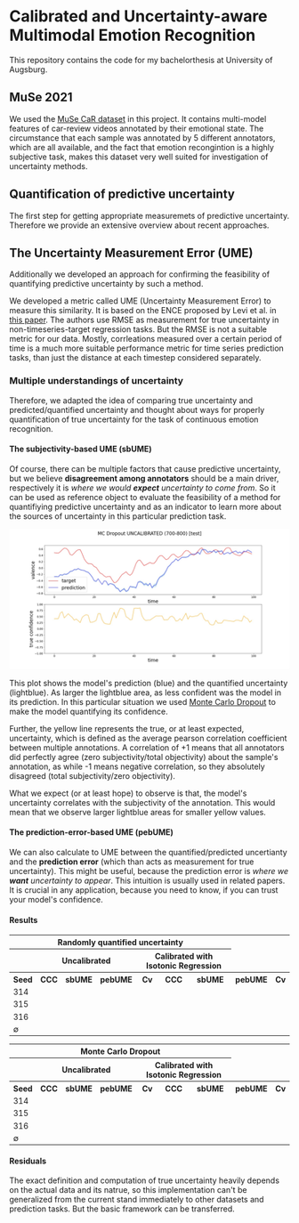 # Calibrated and Uncertainty-aware Multimodal Emotion Recognition

This repository contains the code for my bachelorthesis at University of Augsburg.

## MuSe 2021

We used the [MuSe CaR dataset](https://www.muse-challenge.org/) in this project. It contains multi-model features of car-review videos annotated by their emotional state. The circumstance that each sample was annotated by 5 different annotators, which are all available, and the fact that emotion recongintion is a highly subjective task, makes this dataset very well suited for investigation of uncertainty methods.

## Quantification of predictive uncertainty

The first step for getting appropriate measuremets of predictive uncertainty. Therefore we provide an extensive overview about recent approaches.

## The Uncertainty Measurement Error (UME)

Additionally we developed an approach for confirming the feasibility of quantifying predictive uncertainty by such a method.

We developed a metric called UME (Uncertainty Measurement Error) to measure this similarity. It is based on the ENCE proposed by Levi et al. in [this paper](https://arxiv.org/abs/1905.11659). The authors use RMSE as measurement for true uncertainty in non-timeseries-target regression tasks. But the RMSE is not a suitable metric for our data. Mostly, corrleations measured over a certain period of time is a much more suitable performance metric for time series prediction tasks, than just the distance at each timestep considered separately.

### Multiple understandings of uncertainty

Therefore, we adapted the idea of comparing true uncertainty and predicted/quantified uncertainty and thought about ways for properly quantification of true uncertainty for the task of continuous emotion recognition.

#### The subjectivity-based UME (sbUME)

Of course, there can be multiple factors that cause predictive uncertainty, but we believe **disagreement among annotators** should be a main driver, respectively it is *where we would **expect** uncertainty to come from*. So it can be used as reference object to evaluate the feasibility of a method for quantifiying predictive uncertainty and as an indicator to learn more about the sources of uncertainty in this particular prediction task.

![uncalibrated](images/MC_Dropout_UNCALIBRATED_(700-800).jpg)

This plot shows the model's prediction (blue) and the quantified uncertainty (lightblue). As larger the lightblue area, as less confident was the model in its prediction. In this particular situation we used [Monte Carlo Dropout](https://arxiv.org/abs/1506.02142) to make the model quantifying its confidence.

Further, the yellow line represents the true, or at least expected, uncertainty, which is defined as the average pearson correlation coefficient between multiple annotations. A correlation of +1 means that all annotators did perfectly agree (zero subjectivity/total objectivity) about the sample's annotation, as while -1 means negative correlation, so they absolutely disagreed (total subjectivity/zero objectivity).

What we expect (or at least hope) to observe is that, the model's uncertainty correlates with the subjectivity of the annotation. This would mean that we observe larger lightblue areas for smaller yellow values.

#### The prediction-error-based UME (pebUME)

We can also calculate to UME between the quantified/predicted uncertianty and the **prediction error** (which than acts as measurement for true uncertainty). This might be useful, because the prediction error is *where we **want** uncertainty to appear*. This intuition is usually used in related papers. It is crucial in any application, because you need to know, if you can trust your model's confidence.

#### Results

<table>
    <tr>
        <th colspan="7">Randomly quantified uncertainty</th>
    </tr>
    <tr>
        <th></th>
        <th colspan="3">Uncalibrated</th>
        <th colspan="3">Calibrated with Isotonic Regression</th>
    </tr>
    <tr>
        <th>Seed</th>
        <th>CCC</th>
        <th>sbUME</th>
        <th>pebUME</th>
        <th>Cv</th>
        <th>CCC</th>
        <th>sbUME</th>
        <th>pebUME</th>
        <th>Cv</th>
    </tr>
    <tr>
        <td>314</td>
        <td></td>
        <td></td>
        <td></td>
        <td></td>
        <td></td>
        <td></td>
        <td></td>
    </tr>
    <tr>
        <td>315</td>
        <td></td>
        <td></td>
        <td></td>
        <td></td>
        <td></td>
        <td></td>
        <td></td>
    </tr>
    <tr>
        <td>316</td>
        <td></td>
        <td></td>
        <td></td>
        <td></td>
        <td></td>
        <td></td>
        <td></td>
    </tr>
    <tr>
        <td>&#8709;</td>
        <td></td>
        <td></td>
        <td></td>
        <td></td>
        <td></td>
        <td></td>
        <td></td>
    </tr>
</table>

<table>
    <tr>
        <th colspan="7">Monte Carlo Dropout</th>
    </tr>
    <tr>
        <th></th>
        <th colspan="3">Uncalibrated</th>
        <th colspan="3">Calibrated with Isotonic Regression</th>
    </tr>
    <tr>
        <th>Seed</th>
        <th>CCC</th>
        <th>sbUME</th>
        <th>pebUME</th>
        <th>Cv</th>
        <th>CCC</th>
        <th>sbUME</th>
        <th>pebUME</th>
        <th>Cv</th>
    </tr>
    <tr>
        <td>314</td>
        <td></td>
        <td></td>
        <td></td>
        <td></td>
        <td></td>
        <td></td>
        <td></td>
    </tr>
    <tr>
        <td>315</td>
        <td></td>
        <td></td>
        <td></td>
        <td></td>
        <td></td>
        <td></td>
        <td></td>
    </tr>
    <tr>
        <td>316</td>
        <td></td>
        <td></td>
        <td></td>
        <td></td>
        <td></td>
        <td></td>
        <td></td>
    </tr>
    <tr>
        <td>&#8709;</td>
        <td></td>
        <td></td>
        <td></td>
        <td></td>
        <td></td>
        <td></td>
        <td></td>
    </tr>
</table>

#### Residuals

The exact definition and computation of true uncertainty heavily depends on the actual data and its natrue, so this implementation can't be generalized from the current stand immediately to other datasets and prediction tasks. But the basic framework can be transferred.
